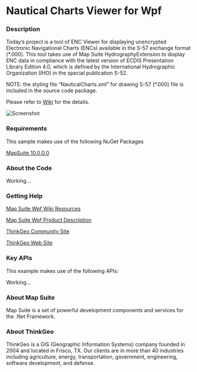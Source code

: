 # Nautical Charts Viewer for Wpf

### Description
Today’s project is a tool of ENC Viewer for displaying unencrypted Electronic Navigational Charts (ENCs) available in the S-57 exchange format (*.000). 
This tool takes use of Map Suite HydrographyExtension to display ENC data in compliance with the latest version of ECDIS Presentation Library Edition 4.0, which is defined by the International Hydrographic Organization (IHO) in the special publication S-52. 

NOTE: the styling file “NauticalCharts.xml” for drawing S-57 (*.000) file is included in the source code package.

Please refer to [Wiki](System.String[]) for the details.

![Screenshot](https://github.com/ThinkGeo/NauticalChartsViewerSample-ForWpf/blob/master/Screenshot.png)

### Requirements
This sample makes use of the following NuGet Packages

[MapSuite 10.0.0.0](https://www.nuget.org/packages?q=ThinkGeo)

### About the Code

Working...

### Getting Help

[Map Suite Wpf Wiki Resources](http://wiki.thinkgeo.com/wiki/map_suite_desktop_for_wpf)

[Map Suite Wpf Product Description](https://thinkgeo.com/ui-controls#desktop-platforms)

[ThinkGeo Community Site](http://community.thinkgeo.com/)

[ThinkGeo Web Site](http://www.thinkgeo.com)

### Key APIs
This example makes use of the following APIs:

Working...

### About Map Suite
Map Suite is a set of powerful development components and services for the .Net Framework.

### About ThinkGeo
ThinkGeo is a GIS (Geographic Information Systems) company founded in 2004 and located in Frisco, TX. Our clients are in more than 40 industries including agriculture, energy, transportation, government, engineering, software development, and defense.
